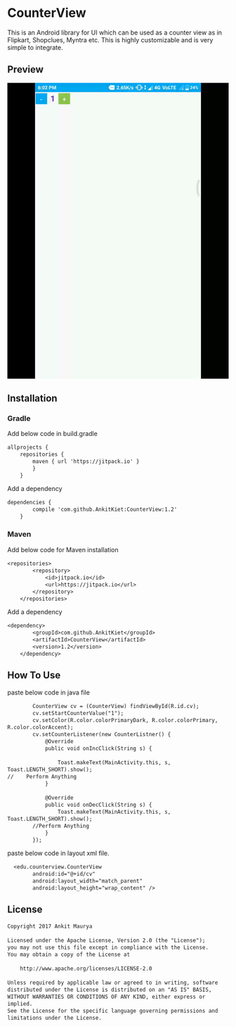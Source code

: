 # CounterView
This is an Android library for UI which can be used as a counter view as in Flipkart, Shopclues, Myntra etc. This is highly customizable and is very simple to integrate.
## Preview

![Sample](/screenshot.gif?raw=true "Preview")

## Installation
### Gradle
Add below code in build.gradle
```
allprojects {
	repositories {
		maven { url 'https://jitpack.io' }
		}
	}
```
Add a dependency
```
dependencies {
        compile 'com.github.AnkitKiet:CounterView:1.2'
	}
```

### Maven
Add below code for Maven installation
```
<repositories>
		<repository>
		    <id>jitpack.io</id>
		    <url>https://jitpack.io</url>
		</repository>
	</repositories>
```
Add a dependency
```
<dependency>
	    <groupId>com.github.AnkitKiet</groupId>
	    <artifactId>CounterView</artifactId>
	    <version>1.2</version>
	</dependency>
```

## How To Use

paste below code in java file

```
        CounterView cv = (CounterView) findViewById(R.id.cv);
        cv.setStartCounterValue("1");
        cv.setColor(R.color.colorPrimaryDark, R.color.colorPrimary, R.color.colorAccent);
        cv.setCounterListener(new CounterListner() {
            @Override
            public void onIncClick(String s) {

                Toast.makeText(MainActivity.this, s, Toast.LENGTH_SHORT).show();
//    Perform Anything
            }

            @Override
            public void onDecClick(String s) {
                Toast.makeText(MainActivity.this, s, Toast.LENGTH_SHORT).show();
		//Perform Anything
            }
        });

```
paste below code in layout xml file.
```
  <edu.counterview.CounterView
        android:id="@+id/cv"
        android:layout_width="match_parent"
        android:layout_height="wrap_content" />

```


## License
```
Copyright 2017 Ankit Maurya

Licensed under the Apache License, Version 2.0 (the "License");
you may not use this file except in compliance with the License.
You may obtain a copy of the License at

    http://www.apache.org/licenses/LICENSE-2.0

Unless required by applicable law or agreed to in writing, software
distributed under the License is distributed on an "AS IS" BASIS,
WITHOUT WARRANTIES OR CONDITIONS OF ANY KIND, either express or implied.
See the License for the specific language governing permissions and
limitations under the License.
```
